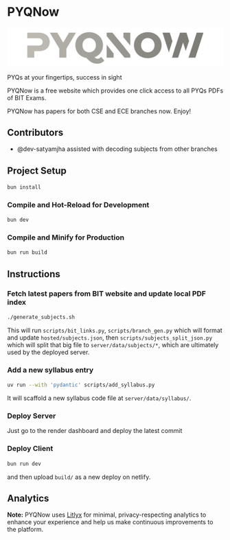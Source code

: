 # PYQNow

[![Logo](public/pyqnow_half.png)](https://pyqnow.netlify.app)

PYQs at your fingertips, success in sight

PYQNow is a free website which provides one click access to all PYQs PDFs of BIT Exams.

PYQNow has papers for both CSE and ECE branches now. Enjoy!

## Contributors

- @dev-satyamjha assisted with decoding subjects from other branches

## Project Setup

```sh
bun install
```

### Compile and Hot-Reload for Development

```sh
bun dev
```

### Compile and Minify for Production

```sh
bun run build
```

## Instructions

### Fetch latest papers from BIT website and update local PDF index

```sh
./generate_subjects.sh
```

This will run `scripts/bit_links.py`, `scripts/branch_gen.py` which will format and update `hosted/subjects.json`,
then `scripts/subjects_split_json.py` which will split that big file to `server/data/subjects/*`, which are ultimately used by the deployed server.

### Add a new syllabus entry

```sh
uv run --with 'pydantic' scripts/add_syllabus.py
```

It will scaffold a new syllabus code file at `server/data/syllabus/`.

### Deploy Server

Just go to the render dashboard and deploy the latest commit

### Deploy Client

```sh
bun run dev
```

and then upload `build/` as a new deploy on netlify.

## Analytics

**Note:** PYQNow uses [Litlyx](https://litlyx.com) for minimal, privacy-respecting analytics to enhance your experience and help us make continuous improvements to the platform.
